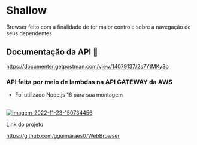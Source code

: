 # Shallow
Browser feito com a finalidade de ter maior controle sobre a navegação de seus dependentes


## Documentação da API 📜

https://documenter.getpostman.com/view/14079137/2s7YtMKy3o

### API feita por meio de lambdas na API GATEWAY da AWS

- Foi utilizado Node.js 16 para sua montagem
<br>
<a href="https://imgbb.com/"><img src="https://i.ibb.co/pwwYp6R/imagem-2022-11-23-150734456.png" alt="imagem-2022-11-23-150734456" border="0"></a>

Link do projeto

https://github.com/gguimaraes0/WebBrowser

